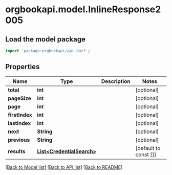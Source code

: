 # orgbookapi.model.InlineResponse2005

## Load the model package
```dart
import 'package:orgbookapi/api.dart';
```

## Properties
Name | Type | Description | Notes
------------ | ------------- | ------------- | -------------
**total** | **int** |  | [optional] 
**pageSize** | **int** |  | [optional] 
**page** | **int** |  | [optional] 
**firstIndex** | **int** |  | [optional] 
**lastIndex** | **int** |  | [optional] 
**next** | **String** |  | [optional] 
**previous** | **String** |  | [optional] 
**results** | [**List&lt;CredentialSearch&gt;**](CredentialSearch.md) |  | [default to const []]

[[Back to Model list]](../README.md#documentation-for-models) [[Back to API list]](../README.md#documentation-for-api-endpoints) [[Back to README]](../README.md)


